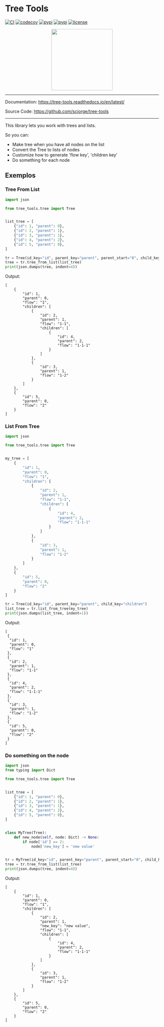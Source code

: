 # Tree Tools

[![CI](https://github.com/scjorge/tree-tools/workflows/CI/badge.svg?event=push)](https://github.com/scjorge/tree-tools/actions)
[![codecov](https://codecov.io/gh/scjorge/tree-tools/branch/master/graph/badge.svg?token=0HF8XRJDV1)](https://codecov.io/gh/scjorge/tree-tools)
[![pypi](https://img.shields.io/pypi/v/tree-tools)](https://pypi.org/project/tree-tools/)
[![pypi](https://img.shields.io/pypi/pyversions/tree-tools)](https://pypi.org/project/tree-tools/)
[![license](https://img.shields.io/pypi/l/tree-tools)](https://github.com/scjorge/tree-tools/blob/master/LICENSE)


<p align="center">
    <img src="https://raw.githubusercontent.com/scjorge/tree-tools/master/docs/assets/logo.png" width='200'/>
</p>

---

Documentation: https://tree-tools.readthedocs.io/en/latest/

Source Code: https://github.com/scjorge/tree-tools

---


This library lets you work with trees and lists.

So you can:

- Make tree when you have all nodes on the list
- Convert the Tree to lists of nodes
- Customize how to generate 'flow key', 'children key'
- Do something for each node


## Exemplos

### Tree From List 

```python
import json

from tree_tools.tree import Tree


list_tree = [
    {"id": 1, "parent": 0},
    {"id": 2, "parent": 1},
    {"id": 3, "parent": 1},
    {"id": 4, "parent": 2},
    {"id": 5, "parent": 0},
]

tr = Tree(id_key="id", parent_key="parent", parent_start="0", child_key="children")
tree = tr.tree_from_list(list_tree)
print(json.dumps(tree, indent=4))
```

Output:

```
[
    {
        "id": 1,
        "parent": 0,
        "flow": "1",
        "children": [
            {
                "id": 2,
                "parent": 1,
                "flow": "1-1",
                "children": [
                    {
                        "id": 4,
                        "parent": 2,
                        "flow": "1-1-1"
                    }
                ]
            },
            {
                "id": 3,
                "parent": 1,
                "flow": "1-2"
            }
        ]
    },
    {
        "id": 5,
        "parent": 0,
        "flow": "2"
    }
]
```

### List From Tree

```python
import json

from tree_tools.tree import Tree


my_tree = [
    {
        "id": 1,
        "parent": 0,
        "flow": "1",
        "children": [
            {
                "id": 2,
                "parent": 1,
                "flow": "1-1",
                "children": [
                    {
                        "id": 4,
                        "parent": 2,
                        "flow": "1-1-1"
                    }
                ]
            },
            {
                "id": 3,
                "parent": 1,
                "flow": "1-2"
            }
        ]
    },
    {
        "id": 5,
        "parent": 0,
        "flow": "2"
    }
]

tr = Tree(id_key="id", parent_key="parent", child_key="children")
list_tree = tr.list_from_tree(my_tree)
print(json.dumps(list_tree, indent=1))
```

Output:

```
[
 {
  "id": 1,
  "parent": 0,
  "flow": "1"
 },
 {
  "id": 2,
  "parent": 1,
  "flow": "1-1"
 },
 {
  "id": 4,
  "parent": 2,
  "flow": "1-1-1"
 },
 {
  "id": 3,
  "parent": 1,
  "flow": "1-2"
 },
 {
  "id": 5,
  "parent": 0,
  "flow": "2"
 }
]
```

### Do something on the node

```python
import json
from typing import Dict

from tree_tools.tree import Tree


list_tree = [
    {"id": 1, "parent": 0},
    {"id": 2, "parent": 1},
    {"id": 3, "parent": 1},
    {"id": 4, "parent": 2},
    {"id": 5, "parent": 0},
]


class MyTree(Tree):
    def new_node(self, node: Dict) -> None:
        if node['id'] == 2:
            node['new_key'] = 'new value'
        

tr = MyTree(id_key="id", parent_key="parent", parent_start="0", child_key="children")
tree = tr.tree_from_list(list_tree)
print(json.dumps(tree, indent=4))
```

Output:

```
[
    {
        "id": 1,
        "parent": 0,
        "flow": "1",
        "children": [
            {
                "id": 2,
                "parent": 1,
                "new_key": "new value",
                "flow": "1-1",
                "children": [
                    {
                        "id": 4,
                        "parent": 2,
                        "flow": "1-1-1"
                    }
                ]
            },
            {
                "id": 3,
                "parent": 1,
                "flow": "1-2"
            }
        ]
    },
    {
        "id": 5,
        "parent": 0,
        "flow": "2"
    }
]
```